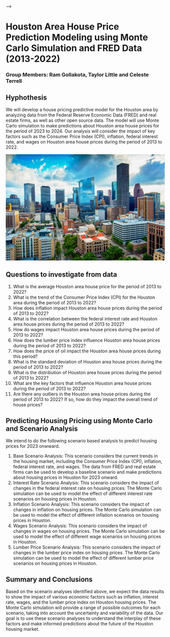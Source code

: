 

-->

<h1>Houston Area House Price Prediction Modeling using Monte Carlo Simulation and FRED Data (2013-2022)</h1>

<h3>Group Members:  Ram Gollakota, Taylor Little and Celeste Terrell</h3>

<h2>Hyphothesis</h2>

We will develop a house pricing predictive model for the Houston area by analyzing data from the Federal Reserve Economic Data (FRED) and real estate firms, as well as other open source data. The model will use Monte Carlo simulation to make predictions about Houston area house prices for the period of 2023 to 2024. Our analysis will consider the impact of key factors such as the Consumer Price Index (CPI), inflation, federal interest rate, and wages on Houston area house prices during the period of 2013 to 2022.

<p style="text-align:center;">
  <img src="houston.png" alt="Houston">
</p>


<h2>Questions to investigate from data</h2>

1. What is the average Houston area house price for the period of 2013 to 2022?
2. What is the trend of the Consumer Price Index (CPI) for the Houston area during the period of 2013 to 2022?
3. How does inflation impact Houston area house prices during the period of 2013 to 2022?
4. What is the correlation between the federal interest rate and Houston area house prices during the period of 2013 to 2022?
5. How do wages impact Houston area house prices during the period of 2013 to 2022?
6. How does the lumber price index influence Houston area house prices during the period of 2013 to 2022?
7. How does the price of oil impact the Houston area house prices during this period?
8. What is the standard deviation of Houston area house prices during the period of 2013 to 2022?
9. What is the distribution of Houston area house prices during the period of 2013 to 2022?
10. What are the key factors that influence Houston area house prices during the period of 2013 to 2022?
11. Are there any outliers in the Houston area house prices during the period of 2013 to 2022? If so, how do they impact the overall trend of house prices?

<h2>Predicting Housing Pricing using Monte Carlo and Scenario Analysis</h2>

We intend to do the following scenario based analysis to predict housing prices for 2023 onwward.

1. Base Scenario Analysis: This scenario considers the current trends in the housing market, including the Consumer Price Index (CPI), inflation, federal interest rate, and wages. The data from FRED and real estate firms can be used to develop a baseline scenario and make predictions about housing prices in Houston for 2023 onward.
2. Interest Rate Scenario Analysis: This scenario considers the impact of changes in the federal interest rate on housing prices. The Monte Carlo simulation can be used to model the effect of different interest rate scenarios on housing prices in Houston.
3. Inflation Scenario Analysis: This scenario considers the impact of changes in inflation on housing prices. The Monte Carlo simulation can be used to model the effect of different inflation scenarios on housing prices in Houston.
4. Wages Scenario Analysis: This scenario considers the impact of changes in wages on housing prices. The Monte Carlo simulation can be used to model the effect of different wage scenarios on housing prices in Houston.
5. Lumber Price Scenario Analysis: This scenario considers the impact of changes in the lumber price index on housing prices. The Monte Carlo simulation can be used to model the effect of different lumber price scenarios on housing prices in Houston.

<h2>Summary and Conclusions</h2>

Based on the scenario analyses identified above, we expect the data results to show the impact of various economic factors such as inflation, interest rate, wages, and the lumber price index on Houston housing prices. The Monte Carlo simulation will provide a range of possible outcomes for each scenario, taking into account the uncertainty and variability of the data. Our goal is to use these scenario analyses to understand the interplay of these factors and make informed predictions about the future of the Houston housing market.
